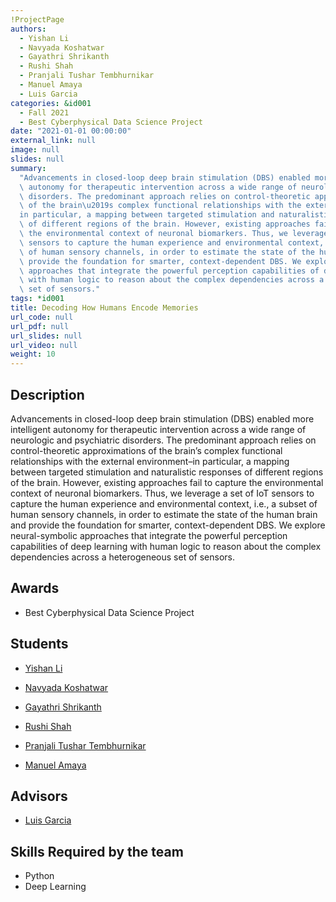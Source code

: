 ```yaml
---
!ProjectPage
authors:
  - Yishan Li
  - Navyada Koshatwar
  - Gayathri Shrikanth
  - Rushi Shah
  - Pranjali Tushar Tembhurnikar
  - Manuel Amaya
  - Luis Garcia
categories: &id001
  - Fall 2021
  - Best Cyberphysical Data Science Project
date: "2021-01-01 00:00:00"
external_link: null
image: null
slides: null
summary:
  "Advancements in closed-loop deep brain stimulation (DBS) enabled more intelligent\
  \ autonomy for therapeutic intervention across a wide range of neurologic and psychiatric\
  \ disorders. The predominant approach relies on control-theoretic approximations\
  \ of the brain\u2019s complex functional relationships with the external environment\u2013\
  in particular, a mapping between targeted stimulation and naturalistic responses\
  \ of different regions of the brain. However, existing approaches fail to capture\
  \ the environmental context of neuronal biomarkers. Thus, we leverage a set of IoT\
  \ sensors to capture the human experience and environmental context, i.e., a subset\
  \ of human sensory channels, in order to estimate the state of the human brain and\
  \ provide the foundation for smarter, context-dependent DBS. We explore neural-symbolic\
  \ approaches that integrate the powerful perception capabilities of deep learning\
  \ with human logic to reason about the complex dependencies across a heterogeneous\
  \ set of sensors."
tags: *id001
title: Decoding How Humans Encode Memories
url_code: null
url_pdf: null
url_slides: null
url_video: null
weight: 10
---
```


## Description

Advancements in closed-loop deep brain stimulation (DBS) enabled more intelligent autonomy for therapeutic intervention across a wide range of neurologic and psychiatric disorders. The predominant approach relies on control-theoretic approximations of the brain’s complex functional relationships with the external environment–in particular, a mapping between targeted stimulation and naturalistic responses of different regions of the brain. However, existing approaches fail to capture the environmental context of neuronal biomarkers. Thus, we leverage a set of IoT sensors to capture the human experience and environmental context, i.e., a subset of human sensory channels, in order to estimate the state of the human brain and provide the foundation for smarter, context-dependent DBS. We explore neural-symbolic approaches that integrate the powerful perception capabilities of deep learning with human logic to reason about the complex dependencies across a heterogeneous set of sensors.

## Awards

- Best Cyberphysical Data Science Project

## Students

- [Yishan Li](../../../author/yishan-li)

- [Navyada Koshatwar](../../../author/navyada-koshatwar)

- [Gayathri Shrikanth](../../../author/gayathri-shrikanth)

- [Rushi Shah](../../../author/rushi-shah)

- [Pranjali Tushar Tembhurnikar](../../../author/pranjali-tushar-tembhurnikar)

- [Manuel Amaya](../../../author/manuel-amaya)

## Advisors

- [Luis Garcia](../../../author/luis-garcia)

## Skills Required by the team

- Python
- Deep Learning
